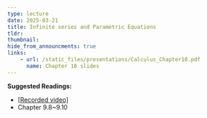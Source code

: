 ```yaml
---
type: lecture
date: 2025-03-21
title: Infinite series and Parametric Equations
tldr: 
thumbnail: 
hide_from_announcments: true
links: 
    - url: /static_files/presentations/Calculus_Chapter10.pdf
      name: Chapter 10 slides      
---
```

**Suggested Readings:**
- [[Recorded video]](https://youtube.com/playlist?list=PLHNZtBNWQ-86A6wF0xDMa3s2nKRIXEqaN&si=96VPTwMdTp3bMBWg)
- Chapter 9.8~9.10

